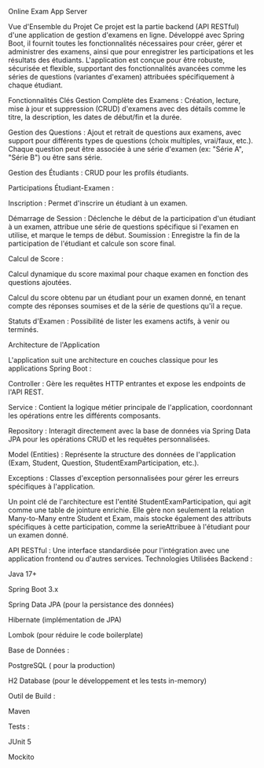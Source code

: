  Online Exam App Server

Vue d'Ensemble du Projet
Ce projet est la partie backend (API RESTful) d'une application de gestion d'examens en ligne. Développé avec Spring Boot, il fournit toutes les fonctionnalités nécessaires pour créer, gérer et administrer des examens, ainsi que pour enregistrer les participations et les résultats des étudiants. L'application est conçue pour être robuste, sécurisée et flexible, supportant des fonctionnalités avancées comme les séries de questions (variantes d'examen) attribuées spécifiquement à chaque étudiant.

Fonctionnalités Clés
Gestion Complète des Examens : Création, lecture, mise à jour et suppression (CRUD) d'examens avec des détails comme le titre, la description, les dates de début/fin et la durée.

Gestion des Questions : Ajout et retrait de questions aux examens, avec support pour différents types de questions (choix multiples, vrai/faux, etc.). Chaque question peut être associée à une série d'examen (ex: "Série A", "Série B") ou être sans série.

Gestion des Étudiants : CRUD pour les profils étudiants.

Participations Étudiant-Examen :

Inscription : Permet d'inscrire un étudiant à un examen.

Démarrage de Session : Déclenche le début de la participation d'un étudiant à un examen, attribue une série de questions spécifique si l'examen en utilise, et marque le temps de début.
Soumission : Enregistre la fin de la participation de l'étudiant et calcule son score final.

Calcul de Score :

Calcul dynamique du score maximal pour chaque examen en fonction des questions ajoutées.

Calcul du score obtenu par un étudiant pour un examen donné, en tenant compte des réponses soumises et de la série de questions qu'il a reçue.

Statuts d'Examen : Possibilité de lister les examens actifs, à venir ou terminés.

Architecture de l'Application

L'application suit une architecture en couches classique pour les applications Spring Boot :

Controller : Gère les requêtes HTTP entrantes et expose les endpoints de l'API REST.

Service : Contient la logique métier principale de l'application, coordonnant les opérations entre les différents composants.

Repository : Interagit directement avec la base de données via Spring Data JPA pour les opérations CRUD et les requêtes personnalisées.

Model (Entities) : Représente la structure des données de l'application (Exam, Student, Question, StudentExamParticipation, etc.).

Exceptions : Classes d'exception personnalisées pour gérer les erreurs spécifiques à l'application.

Un point clé de l'architecture est l'entité StudentExamParticipation, qui agit comme une table de jointure enrichie. Elle gère non seulement la relation Many-to-Many entre Student et Exam, mais stocke également des attributs spécifiques à cette participation, comme la serieAttribuee à l'étudiant pour un examen donné.

API RESTful : Une interface standardisée pour l'intégration avec une application frontend ou d'autres services.
Technologies Utilisées
Backend :

Java 17+

Spring Boot 3.x

Spring Data JPA (pour la persistance des données)

Hibernate (implémentation de JPA)

Lombok (pour réduire le code boilerplate)

Base de Données :

PostgreSQL ( pour la production)

H2 Database (pour le développement et les tests in-memory)

Outil de Build :

Maven

Tests :

JUnit 5

Mockito
